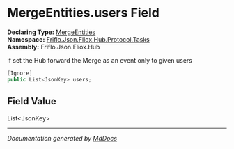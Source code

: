 ﻿<!--  
  <auto-generated>   
    The contents of this file were generated by a tool.  
    Changes to this file may be list if the file is regenerated  
  </auto-generated>   
-->

# MergeEntities.users Field

**Declaring Type:** [MergeEntities](../index.md)  
**Namespace:** [Friflo.Json.Fliox.Hub.Protocol.Tasks](../../index.md)  
**Assembly:** Friflo.Json.Fliox.Hub

if set the Hub forward the Merge as an event only to given users

```csharp
[Ignore]
public List<JsonKey> users;
```

## Field Value

List\<JsonKey\>

___

*Documentation generated by [MdDocs](https://github.com/ap0llo/mddocs)*
